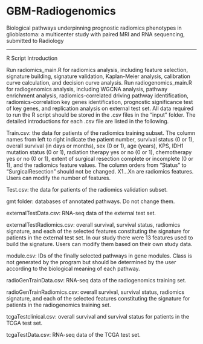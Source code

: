 # GBM-Radiogenomics
Biological pathways underpinning prognostic radiomics phenotypes in glioblastoma: a multicenter study with paired MRI and RNA sequencing, submitted to Radiology


--------------------------------------------------------------------------------
R Script Introduction

Run radiomics_main.R for radiomics analysis, including feature selection, signature building, signature validation, Kaplan-Meier analysis, calibration curve calculation, and decision curve analysis. Run radiogenomics_main.R for radiogenomics analysis, including WGCNA analysis, pathway enrichment analysis, radiomics-correlated driving pathway identification, radiomics-correlation key genes identification, prognostic significance test of key genes, and replication analysis on external test set. All data required to run the R script should be stored in the .csv files in the “input” folder. The detailed introductions for each .csv file are listed in the following.

Train.csv: the data for patients of the radiomics training subset. The column names from left to right indicate the patient number, survival status (0 or 1), overall survival (in days or months), sex (0 or 1), age (years), KPS, IDH1 mutation status (0 or 1), radiation therapy yes or no (0 or 1), chemotherapy yes or no (0 or 1), extent of surgical resection complete or incomplete (0 or 1), and the radiomics feature values. The column orders from “Status” to “SurgicalResection” should not be changed. X1…Xn are radiomics features. Users can modify the number of features.

Test.csv: the data for patients of the radiomics validation subset.

gmt folder: databases of annotated pathways. Do not change them.

externalTestData.csv: RNA-seq data of the external test set.

externalTestRadiomics.csv: overall survival, survival status, radiomics signature, and each of the selected features constituting the signature for patients in the external test set. In our study there were 13 features used to build the signature. Users can modify them based on their own study data.

module.csv: IDs of the finally selected pathways in gene modules. Class is not generated by the program but should be determined by the user according to the biological meaning of each pathway.

radioGenTrainData.csv: RNA-seq data of the radiogenomics training set.

radioGenTrainRadiomics.csv: overall survival, survival status, radiomics signature, and each of the selected features constituting the signature for patients in the radiogenomics training set.

tcgaTestclinical.csv: overall survival and survival status for patients in the TCGA test set.

tcgaTestData.csv: RNA-seq data of the TCGA test set.
 
